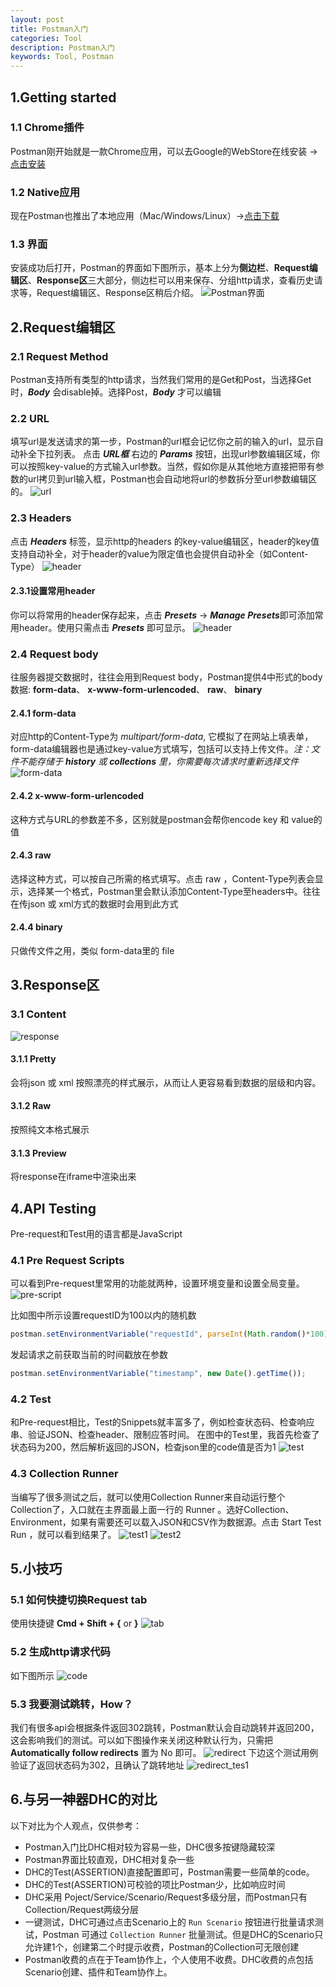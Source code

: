 ```yaml
---
layout: post
title: Postman入门
categories: Tool
description: Postman入门
keywords: Tool, Postman
---
```


## 1.Getting started

### 1.1 Chrome插件
Postman刚开始就是一款Chrome应用，可以去Google的WebStore在线安装 ->[点击安装](https://chrome.google.com/webstore/detail/postman/fhbjgbiflinjbdggehcddcbncdddomop)

### 1.2 Native应用
现在Postman也推出了本地应用（Mac/Windows/Linux）->[点击下载](https://www.getpostman.com/apps)

### 1.3 界面
安装成功后打开，Postman的界面如下图所示，基本上分为**侧边栏**、**Request编辑区**、**Response区**三大部分，侧边栏可以用来保存、分组http请求，查看历史请求等，Request编辑区、Response区稍后介绍。
![Postman界面](http://ogqrbglrc.bkt.clouddn.com/blog/postman/info.png)

## 2.Request编辑区

### 2.1 Request Method
Postman支持所有类型的http请求，当然我们常用的是Get和Post，当选择Get时，***Body*** 会disable掉。选择Post，***Body*** 才可以编辑

### 2.2 URL
填写url是发送请求的第一步，Postman的url框会记忆你之前的输入的url，显示自动补全下拉列表。
点击 ***URL框*** 右边的 ***Params*** 按钮，出现url参数编辑区域，你可以按照key-value的方式输入url参数。当然，假如你是从其他地方直接把带有参数的url拷贝到url输入框，Postman也会自动地将url的参数拆分至url参数编辑区的。
![url](http://ogqrbglrc.bkt.clouddn.com/blog/postman/url.png)

### 2.3 Headers
点击 ***Headers*** 标签，显示http的headers 的key-value编辑区，header的key值支持自动补全，对于header的value为限定值也会提供自动补全（如Content-Type）
![header](http://ogqrbglrc.bkt.clouddn.com/blog/postman/header.png)

#### 2.3.1设置常用header
你可以将常用的header保存起来，点击 ***Presets*** -> ***Manage Presets***即可添加常用header。使用只需点击 ***Presets*** 即可显示。
![header](http://ogqrbglrc.bkt.clouddn.com/blog/postman/header2.png)

### 2.4 Request body
往服务器提交数据时，往往会用到Request body，Postman提供4中形式的body数据: **form-data**、 **x-www-form-urlencoded**、 **raw**、 **binary**

#### 2.4.1 form-data
对应http的Content-Type为 *multipart/form-data*, 它模拟了在网站上填表单，form-data编辑器也是通过key-value方式填写，包括可以支持上传文件。*注：文件不能存储于* 
***history*** *或* ***collections*** *里，你需要每次请求时重新选择文件*
![form-data](http://ogqrbglrc.bkt.clouddn.com/blog/postman/body.png)

#### 2.4.2 x-www-form-urlencoded
这种方式与URL的参数差不多，区别就是postman会帮你encode key 和 value的值

#### 2.4.3 raw
选择这种方式，可以按自己所需的格式填写。点击 raw ，Content-Type列表会显示，选择某一个格式，Postman里会默认添加Content-Type至headers中。往往在传json 或 xml方式的数据时会用到此方式

#### 2.4.4 binary
只做传文件之用，类似 form-data里的 file 

## 3.Response区

### 3.1 Content
![response](http://ogqrbglrc.bkt.clouddn.com/blog/postman/repsonse.png)

#### 3.1.1 Pretty
会将json 或 xml 按照漂亮的样式展示，从而让人更容易看到数据的层级和内容。

#### 3.1.2 Raw
按照纯文本格式展示

#### 3.1.3 Preview
将response在iframe中渲染出来

## 4.API Testing
Pre-request和Test用的语言都是JavaScript

### 4.1 Pre Request Scripts
可以看到Pre-request里常用的功能就两种，设置环境变量和设置全局变量。
![pre-script](http://ogqrbglrc.bkt.clouddn.com/blog/postman/pre-script.png)

比如图中所示设置requestID为100以内的随机数

```javascript
postman.setEnvironmentVariable("requestId", parseInt(Math.random()*100));
```

发起请求之前获取当前的时间戳放在参数

```javascript
postman.setEnvironmentVariable("timestamp", new Date().getTime());
```

### 4.2 Test
和Pre-request相比，Test的Snippets就丰富多了，例如检查状态码、检查响应串、验证JSON、检查header、限制应答时间。
在图中的Test里，我首先检查了状态码为200，然后解析返回的JSON，检查json里的code值是否为1
![test](http://ogqrbglrc.bkt.clouddn.com/blog/postman/test.png)


### 4.3 Collection Runner
当编写了很多测试之后，就可以使用Collection Runner来自动运行整个Collection了，入口就在主界面最上面一行的 Runner 。选好Collection、Environment，如果有需要还可以载入JSON和CSV作为数据源。点击 Start Test Run ，就可以看到结果了。
![test1](http://ogqrbglrc.bkt.clouddn.com/blog/postman/testrun.png)
![test2](http://ogqrbglrc.bkt.clouddn.com/blog/postman/testrun2.png)

## 5.小技巧

### 5.1 如何快捷切换Request tab
使用快捷键 **Cmd + Shift + {** or **}**
![tab](http://ogqrbglrc.bkt.clouddn.com/blog/postman/tab.png)

### 5.2 生成http请求代码
如下图所示
![code](http://ogqrbglrc.bkt.clouddn.com/blog/postman/code.png)

### 5.3 我要测试跳转，How？
我们有很多api会根据条件返回302跳转，Postman默认会自动跳转并返回200，这会影响我们的测试。可以如下图操作来关闭这种默认行为，只需把 **Automatically follow redirects** 置为 No 即可。
![redirect](http://ogqrbglrc.bkt.clouddn.com/blog/postman/redirect.png)
下边这个测试用例验证了返回状态码为302，且确认了跳转地址
![redirect_tes1](http://ogqrbglrc.bkt.clouddn.com/blog/postman/redirect_test.png)

## 6.与另一神器DHC的对比
以下对比为个人观点，仅供参考：

* Postman入门比DHC相对较为容易一些，DHC很多按键隐藏较深
* Postman界面比较直观，DHC相对复杂一些
* DHC的Test(ASSERTION)直接配置即可，Postman需要一些简单的code。
* DHC的Test(ASSERTION)可校验的项比Postman少，比如响应时间
* DHC采用 Poject/Service/Scenario/Request多级分层，而Postman只有Collection/Request两级分层
* 一键测试，DHC可通过点击Scenario上的 ``Run Scenario`` 按钮进行批量请求测试，Postman 可通过 ``Collection Runner`` 批量测试。但是DHC的Scenario只允许建1个，创建第二个时提示收费，Postman的Collection可无限创建
* Postman收费的点在于Team协作上，个人使用不收费。DHC收费的点包括 Scenario创建、插件和Team协作上。